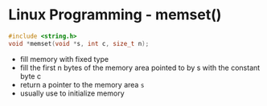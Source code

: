# Linux Programming - memset()

```c++
#include <string.h>
void *memset(void *s, int c, size_t n);
```

- fill memory with fixed type
- fill the first n bytes of the memory area pointed to by s with the constant byte c
- return a pointer to the memory area `s`
- usually use to initialize memory

